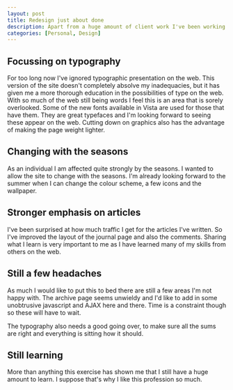 ```yaml
--- 
layout: post
title: Redesign just about done
description: Apart from a huge amount of client work I've been working on a redesign of shapeshed.com. With a few things to clean up it goes into the wild today.
categories: [Personal, Design]
---
```

## Focussing on typography

For too long now I've ignored typographic presentation on the web. This version of the site doesn't completely absolve my inadequacies, but it has given me a more thorough education in the possibilities of type on the web. With so much of the web still being words I feel this is an area that is sorely overlooked. Some of the new fonts available in Vista are used for those that have them. They are great typefaces and I'm looking forward to seeing these appear on the web. Cutting down on graphics also has the advantage of making the page weight lighter.

## Changing with the seasons

As an individual I am affected quite strongly by the seasons. I wanted to allow the site to change with the seasons. I'm already looking forward to the summer when I can change the colour scheme, a few icons and the wallpaper.

## Stronger emphasis on articles

I've been surprised at how much traffic I get for the articles I've written. So I've improved the layout of the journal page and also the comments. Sharing what I learn is very important to me as I have learned many of my skills from others on the web.

## Still a few headaches

As much I would like to put this to bed there are still a few areas I'm not happy with. The archive page seems unwieldy and I'd like to add in some unobtrusive javascript and AJAX here and there. Time is a constraint though so these will have to wait.

The typography also needs a good going over, to make sure all the sums are right and everything is sitting how it should. 

## Still learning

More than anything this exercise has shown me that I still have a huge amount to learn. I suppose that's why I like this profession so much.
